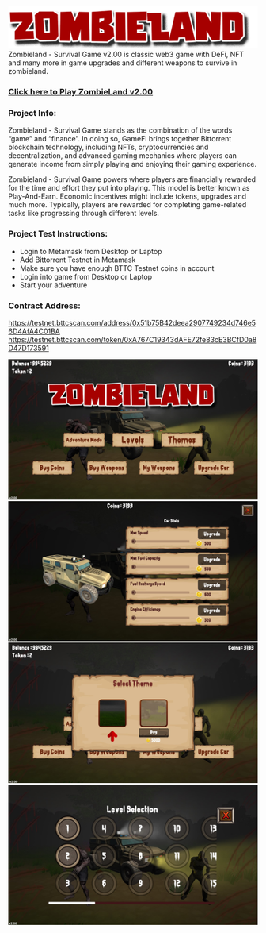 ![ZombieLand v2.00](/Build/logo.png)
Zombieland - Survival Game v2.00 is classic web3 game with DeFi, NFT and many more in game upgrades and different weapons to survive in zombieland.

### [Click here to Play ZombieLand v2.00](https://zombieland.vrweb3games.com/)

### Project Info:
Zombieland - Survival Game stands as the combination of the words “game” and “finance”. In doing so, GameFi brings together Bittorrent blockchain technology, including NFTs, cryptocurrencies and decentralization, and advanced gaming mechanics where players can generate income from simply playing and enjoying their gaming experience.

Zombieland - Survival Game powers where players are financially rewarded for the time and effort they put into playing. This model is better known as Play-And-Earn. Economic incentives might include tokens, upgrades and much more. Typically, players are rewarded for completing game-related tasks like progressing through different levels.

### Project Test Instructions:

* Login to Metamask from Desktop or Laptop
* Add Bittorrent Testnet in Metamask
* Make sure you have enough BTTC Testnet coins in account
* Login into game from Desktop or Laptop
* Start your adventure

### Contract Address:

https://testnet.bttcscan.com/address/0x51b75B42deea2907749234d746e56D4AfA4C01BA
https://testnet.bttcscan.com/token/0xA767C19343dAFE72fe83cE3BCfD0a8D47D173591



![ZombieLand v2.00](/Assets/ss1.jpg)
![ZombieLand v2.00](/Assets/ss2.jpg)
![ZombieLand v2.00](/Assets/ss3.jpg)
![ZombieLand v2.00](/Assets/ss4.jpg)

